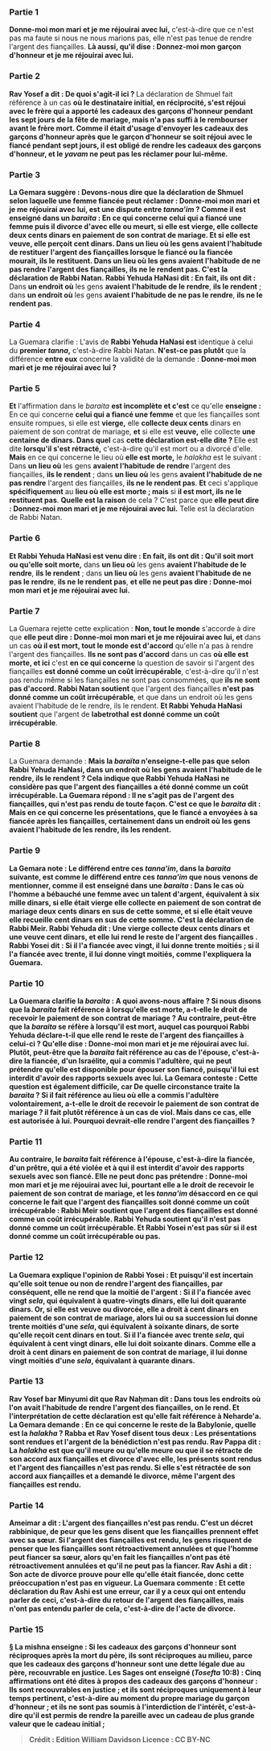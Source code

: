 
### Partie 1
<b>Donne-moi mon mari et je me réjouirai avec lui,</b> c'est-à-dire que ce n'est pas ma faute si nous ne nous marions pas, elle n'est pas tenue de rendre l'argent des fiançailles. <b>Là aussi, qu'il dise : Donnez-moi mon garçon d'honneur et je me réjouirai avec lui.</b>

### Partie 2
<b>Rav Yosef a dit : De quoi s'agit-il ici ? </b> La déclaration de Shmuel fait référence à un cas <b>où le destinataire initial, en réciprocité, s'est <b>réjoui avec</b> le frère qui a apporté les cadeaux des garçons d'honneur pendant les <b>sept jours de</b> la <b>fête de mariage, mais n'a pas suffi à le rembourser avant</b> le frère <b>mort. </b> Comme il était d'usage d'envoyer les cadeaux des garçons d'honneur après que le garçon d'honneur se soit réjoui avec le fiancé pendant sept jours, il est obligé de rendre les cadeaux des garçons d'honneur, et le <i>yavam</i> ne peut pas les réclamer pour lui-même.

### Partie 3
La Gemara suggère : <b>Devons-nous dire</b> que la déclaration de Shmuel selon laquelle une femme fiancée peut réclamer : <b>Donne-moi mon mari et je me réjouirai avec lui, est</b> une dispute entre <b><i>tanna'im</i> ? Comme il est enseigné</b> dans un <i>baraita</i> : En ce qui concerne <b>celui qui a fiancé une femme</b> puis il divorce d'avec elle ou meurt, si elle est <b>vierge,</b> elle <b>collecte deux cents</b> dinars en paiement de son contrat de mariage. <b>Et</b> si elle est <b>veuve,</b> elle perçoit <b>cent dinars.</b> Dans <b>un lieu où</b> les gens <b>avaient l'habitude de restituer l'argent des fiançailles</b> lorsque le fiancé ou la fiancée mourait, <b>ils le restituent</b>. Dans <b>un lieu où</b> les gens <b>avaient l'habitude de ne pas rendre l'argent des fiançailles</b>, <b>ils ne le rendent pas</b>. C'est la déclaration de Rabbi Natan. Rabbi Yehuda HaNasi dit : En fait, ils ont dit :</b> Dans <b>un endroit où</b> les gens <b>avaient l'habitude de le rendre</b>, <b>ils le rendent</b> ; dans <b>un endroit où</b> les gens <b>avaient l'habitude de ne pas le rendre</b>, <b>ils ne le rendent pas</b>.

### Partie 4
La Guemara clarifie : L'avis de <b>Rabbi Yehuda HaNasi est</b> identique à celui du <b>premier <i>tanna</i>,</b> c'est-à-dire Rabbi Natan. <b>N'est-ce pas plutôt</b> que la différence <b>entre eux</b> concerne la validité de la demande : <b>Donne-moi mon mari et je me réjouirai avec lui ?</b>

### Partie 5
<b>Et</b> l'affirmation dans le <i>baraita</i> <b>est incomplète et c'est</b> ce qu'elle <b>enseigne : </b> En ce qui concerne <b>celui qui a fiancé une femme</b> et que les fiançailles sont ensuite rompues, si elle est <b>vierge,</b> elle <b>collecte deux cents</b> dinars en paiement de son contrat de mariage, <b>et</b> si elle est <b>veuve,</b> elle collecte <b>une centaine de dinars. Dans quel</b> cas <b>cette déclaration est-elle dite ? </b> Elle est dite <b>lorsqu'il s'est rétracté,</b> c'est-à-dire qu'il est mort ou a divorcé d'elle. <b>Mais</b> en ce qui concerne le lieu où <b>elle est morte,</b> le <i>halakha</i> est le suivant : Dans <b>un lieu où</b> les gens <b>avaient l'habitude de rendre</b> l'argent des fiançailles, <b>ils le rendent</b> ; dans <b>un lieu où</b> les gens <b>avaient l'habitude de ne pas rendre</b> l'argent des fiançailles, <b>ils ne le rendent pas</b>. <b>Et</b> ceci s'applique <b>spécifiquement</b> au <b>lieu où elle est morte ; mais</b> si <b>il est mort, ils ne le restituent pas</b>. <b>Quelle est la raison</b> de cela ? C'est parce que <b>elle peut dire : Donnez-moi mon mari et je me réjouirai avec lui.</b> Telle est la déclaration de Rabbi Natan.

### Partie 6
<b>Et Rabbi Yehuda HaNasi est venu dire : En fait, ils ont dit : Qu'il soit mort ou qu'elle soit morte,</b> dans <b>un lieu où</b> les gens <b>avaient l'habitude de le rendre</b>, <b>ils le rendent</b> ; dans <b>un lieu où</b> les gens <b>avaient l'habitude de ne pas le rendre</b>, <b>ils ne le rendent pas</b>, <b>et elle ne peut pas dire : Donne-moi mon mari et je me réjouirai avec lui.</b>

### Partie 7
La Guemara rejette cette explication : <b>Non, tout le monde</b> s'accorde à dire que <b>elle peut dire : Donne-moi mon mari et je me réjouirai avec lui, et</b> dans un cas <b>où il est mort, tout le monde est d'accord</b> qu'elle n'a pas à rendre l'argent des fiançailles. <b>Ils ne sont pas d'accord</b> dans un cas <b>où elle est morte, et ici</b> c'est <b>en ce qui concerne</b> la question de savoir si l'argent des fiançailles</b> <b>est donné comme un coût irrécupérable</b>, c'est-à-dire qu'il n'est pas rendu même si les fiançailles ne sont pas consommées, que <b>ils ne sont pas d'accord. Rabbi Natan soutient</b> que l'argent des fiançailles</b> <b>n'est pas donné comme un coût irrécupérable</b>, et que dans un endroit où les gens avaient l'habitude de le rendre, ils le rendent. <b>Et Rabbi Yehuda HaNasi soutient</b> que l'argent de <b>labetrothal</b> <b>est donné comme un coût irrécupérable</b>.

### Partie 8
La Guemara demande : <b>Mais la <i>baraïta</i> <b>n'enseigne-t-elle pas</b> que selon Rabbi Yehuda HaNasi, dans <b>un endroit où</b> les gens <b>avaient l'habitude de le rendre</b>, <b>ils le rendent</b> ? Cela indique que Rabbi Yehuda HaNasi ne considère pas que l'argent des fiançailles a été donné comme un coût irrécupérable. La Guemara répond : Il ne s'agit pas de l'argent des fiançailles, qui n'est pas rendu de toute façon. <b>C'est</b> ce que le <i>baraita</i> <b>dit : Mais</b> en ce qui concerne les <b>présentations,</b> que le fiancé a envoyées à sa fiancée après les fiançailles, <b>certainement</b> dans <b>un endroit où</b> les gens <b>avaient l'habitude de les rendre</b>, <b>ils les rendent</b>.

### Partie 9
La Gemara note : Le différend entre <b>ces <i>tanna'im</i>,</b> dans la <i>baraita</i> suivante, <b>est comme</b> le différend entre <b>ces <i>tanna'im</i></b> que nous venons de mentionner, <b>comme il est enseigné</b> dans une <i>baraita</i> : Dans le cas où l'homme a <b>bébauché</b> une femme <b>avec un talent</b> d'argent, équivalent à six mille dinars, si elle était <b>vierge</b> elle <b>collecte</b> en paiement de son contrat de mariage <b>deux cents</b> dinars en sus de cette somme, <b>et</b> si elle était <b>veuve</b> elle recueille <b>cent dinars</b> en sus de cette somme. C'est <b>la déclaration de Rabbi Meir. Rabbi Yehuda dit : Une vierge collecte deux cents</b> dinars <b>et une veuve cent dinars, et elle lui rend le reste</b> de l'argent des fiançailles <b>. Rabbi Yosei dit :</b> Si <b>il l'a fiancée avec vingt, il lui donne trente moitiés ;</b> si <b>il l'a fiancée avec trente, il lui donne vingt moitiés,</b> comme l'expliquera la Guemara.

### Partie 10
La Guemara clarifie la <i>baraita</i> : <b>A quoi avons-nous affaire ? Si nous disons</b> que la <i>baraita</i> fait référence à <b>lorsqu'elle est morte, a-t-elle le droit</b> de recevoir le paiement de son <b>contrat de mariage ? Au contraire,</b> peut-être que la <i>baraita</i> se réfère à <b>lorsqu'il est mort,</b> auquel cas <b>pourquoi</b> Rabbi Yehuda déclare-t-il que <b>elle rend le reste</b> de l'argent des fiançailles <b>à celui-ci ? Qu'elle dise : Donne-moi mon mari et je me réjouirai avec lui. Plutôt,</b> peut-être que la <i>baraita</i> fait référence au cas <b>de l'épouse,</b> c'est-à-dire la fiancée, <b>d'un Israélite, qui a commis l'adultère,</b> qui ne peut prétendre qu'elle est disponible pour épouser son fiancé, puisqu'il lui est interdit d'avoir des rapports sexuels avec lui. La Gemara conteste : Cette question est également difficile, car <b>De quelle circonstance</b> traite la <i>baraita</i> ? <b>Si</b> il fait référence au <b>lieu où</b> elle a commis l'adultère <b>volontairement, a-t-elle le droit</b> de recevoir le paiement de son <b>contrat de mariage ? </b> il fait plutôt référence <b>à</b> un cas de <b>viol.</b> Mais dans ce cas, elle <b>est autorisée à lui.</b> Pourquoi devrait-elle rendre l'argent des fiançailles ?

### Partie 11
<b>Au contraire,</b> le <i>baraita</i> fait référence <b>à l'épouse,</b> c'est-à-dire la fiancée, <b>d'un prêtre, qui a été violée</b> et à qui il est interdit d'avoir des rapports sexuels avec son fiancé. Elle ne peut donc pas prétendre : Donne-moi mon mari et je me réjouirai avec lui, pourtant elle a le droit de recevoir le paiement de son contrat de mariage, <b>et</b> les <i>tanna'im</i> <b>désaccord en ce qui concerne</b> le fait que l'argent des <b>fiançailles</b> <b>soit donné comme un coût irrécupérable</b> : <b>Rabbi Meir soutient que l'argent des fiançailles</b> <b>est donné comme un coût irrécupérable</b>. <b>Rabbi Yehuda soutient</b> qu'il <b>n'est pas donné comme un coût irrécupérable</b>. <b>Et Rabbi Yosei n'est pas sûr si</b> il <b>est donné comme un coût irrécupérable</b> <b>ou pas.</b>

### Partie 12
La Guemara explique l'opinion de Rabbi Yosei : <b>Et</b> puisqu'il est incertain qu'elle soit tenue ou non de rendre l'argent des fiançailles, <b>par conséquent,</b> elle ne rend que la moitié de l'argent : Si <b>il l'a fiancée avec vingt</b> <i>sela</i>, qui équivalent à quatre-vingts dinars, elle lui doit quarante dinars. Or, si elle est veuve ou divorcée, elle a droit à cent dinars en paiement de son contrat de mariage, alors lui ou sa succession lui <b>donne trente moitiés</b> d'une <i>sela</i>, qui équivalent à soixante dinars, de sorte qu'elle reçoit cent dinars en tout. Si <b>il l'a fiancée avec trente</b> <i>sela</i>, qui équivalent à cent vingt dinars, elle lui doit soixante dinars. Comme elle a droit à cent dinars en paiement de son contrat de mariage, il lui <b>donne vingt moitiés</b> d'une <i>sela</i>, équivalant à quarante dinars.

### Partie 13
<b>Rav Yosef bar Minyumi dit</b> que <b>Rav Naḥman dit : Dans tous les endroits où l'on avait l'habitude de rendre</b> l'argent des fiançailles, <b>on le rend</b>. <b>Et l'interprétation</b> de cette déclaration est qu'elle fait référence à <b>Neharde'a.</b> La Gemara demande : En ce qui concerne <b>le reste de la Babylonie, quelle</b> est la <i>halakha</i> ? <b>Rabba et Rav Yosef disent tous deux :</b> Les <b>présentations sont rendues</b> et l'argent de la <b>bénédiction</b> <b>n'est pas rendu. Rav Pappa dit : La <i>halakha</i></b> est que <b>qu'il meure</b> ou <b>qu'elle meure ou</b> que <b>il se rétracte</b> de son accord aux fiançailles et divorce d'avec elle, les <b>présents sont rendus</b> et l'argent des <b>fiançailles</b> <b>n'est pas rendu. </b> Si <b>elle s'est rétractée</b> de son accord aux fiançailles et a demandé le divorce, <b>même</b> l'argent des <b>fiançailles</b> <b>est rendu.</b>

### Partie 14
<b>Ameimar a dit :</b> L'argent des <b>fiançailles</b> <b>n'est pas rendu.</b> C'est un <b>décret rabbinique, de peur que</b> les gens <b>disent</b> que les <b>fiançailles prennent effet avec sa sœur. </b> Si l'argent des fiançailles est rendu, les gens risquent de penser que les fiançailles sont rétroactivement annulées et que l'homme peut fiancer sa sœur, alors qu'en fait les fiançailles n'ont pas été rétroactivement annulées et qu'il ne peut pas la fiancer. <b>Rav Ashi a dit : Son acte de divorce prouve pour elle</b> qu'elle était fiancée, donc cette préoccupation n'est pas en vigueur. La Guemara commente : <b>Et cette</b> déclaration <b>du Rav Ashi est une erreur, car il y a</b> ceux <b>qui ont entendu parler de ceci,</b> c'est-à-dire du retour de l'argent des fiançailles, <b>mais n'ont pas entendu parler de cela,</b> c'est-à-dire de l'acte de divorce.

### Partie 15
§ La mishna enseigne : Si les cadeaux des garçons d'honneur sont réciproques après la mort du père, ils sont réciproques au milieu, <b>parce que les cadeaux des garçons d'honneur sont</b> une dette légale due au père, <b>recouvrable en justice. Les Sages ont enseigné</b> (<i>Tosefta</i> 10:8) : <b>Cinq affirmations ont été dites à propos des cadeaux des garçons d'honneur :</b> Ils sont <b>recouvrables en justice ; et</b> ils sont <b>réciproques</b> uniquement <b>à leur</b> <b>temps pertinent,</b> c'est-à-dire au moment du propre mariage du garçon d'honneur ; <b>et ils ne sont pas soumis</b> à l'interdiction de l'<b>intérêt,</b> c'est-à-dire qu'il est permis de rendre la pareille avec un cadeau de plus grande valeur que le cadeau initial ;

>Crédit : Edition William Davidson
>Licence : CC BY-NC